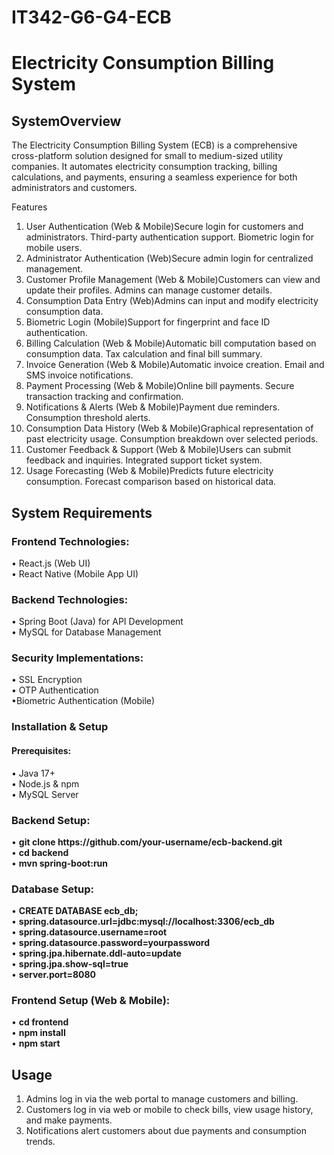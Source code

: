 # IT342-G6-G4-ECB


<h1>Electricity Consumption Billing System</h1> 



<h2>SystemOverview</h2>

The Electricity Consumption Billing System (ECB) is a comprehensive cross-platform solution designed for small to medium-sized utility companies. It automates electricity consumption tracking, billing calculations, and payments, ensuring a seamless experience for both administrators and customers.

Features
1. User Authentication (Web & Mobile)Secure login for customers and administrators.
Third-party authentication support.
Biometric login for mobile users.
2. Administrator Authentication (Web)Secure admin login for centralized management.
3. Customer Profile Management (Web & Mobile)Customers can view and update their profiles.
Admins can manage customer details.
4. Consumption Data Entry (Web)Admins can input and modify electricity consumption data.
5. Biometric Login (Mobile)Support for fingerprint and face ID authentication.
6. Billing Calculation (Web & Mobile)Automatic bill computation based on consumption data.
Tax calculation and final bill summary.
7. Invoice Generation (Web & Mobile)Automatic invoice creation.
Email and SMS invoice notifications.
8. Payment Processing (Web & Mobile)Online bill payments.
Secure transaction tracking and confirmation.
9. Notifications & Alerts (Web & Mobile)Payment due reminders.
Consumption threshold alerts.
10. Consumption Data History (Web & Mobile)Graphical representation of past electricity usage.
Consumption breakdown over selected periods.
11. Customer Feedback & Support (Web & Mobile)Users can submit feedback and inquiries.
Integrated support ticket system.
12. Usage Forecasting (Web & Mobile)Predicts future electricity consumption.
Forecast comparison based on historical data.

<h2>System Requirements</h2>

<h3>Frontend Technologies:</h3>
• React.js (Web UI)<br>
• React Native (Mobile App UI)<br>

<h3>Backend Technologies:</h3>
• Spring Boot (Java) for API Development<br>
• MySQL for Database Management<br>

<h3>Security Implementations:</h3>
• SSL Encryption<br>
• OTP Authentication<br>
•Biometric Authentication (Mobile)<br>

<h3>Installation & Setup</h3>
<h4>Prerequisites:</h4>
• Java 17+<br>
• Node.js & npm<br>
• MySQL Server<br>

<h3>Backend Setup: </h3>
• <b>git clone https://github.com/your-username/ecb-backend.git</b><br>
• <b>cd backend </b><br>
• <b>mvn spring-boot:run</b><br>

<h3>Database Setup: </h3>
• <b>CREATE DATABASE ecb_db;</b><br>
• <b>spring.datasource.url=jdbc:mysql://localhost:3306/ecb_db</b><br>
• <b>spring.datasource.username=root</b><br>
• <b>spring.datasource.password=yourpassword</b><br>
• <b>spring.jpa.hibernate.ddl-auto=update</b><br>
• <b>spring.jpa.show-sql=true</b><br>
• <b>server.port=8080</b><br>

<h3>Frontend Setup (Web & Mobile):</h3>
• <b>cd frontend</b><br>
• <b>npm install</b><br>
• <b>npm start</b><br>

<h2>Usage</h2>

1. Admins log in via the web portal to manage customers and billing.
2. Customers log in via web or mobile to check bills, view usage history, and make payments.
3. Notifications alert customers about due payments and consumption trends.

<br>
<br>
<br>



